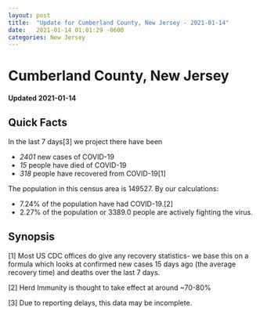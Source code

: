 ```yaml
---
layout: post
title:  "Update for Cumberland County, New Jersey - 2021-01-14"
date:   2021-01-14 01:01:29 -0600
categories: New Jersey
---
```


# Cumberland County, New Jersey
#### Updated 2021-01-14

## Quick Facts

In the last 7 days[3] we project there have been
- *2401* new cases of COVID-19
- *15* people have died of COVID-19
- *318* people have recovered from COVID-19[1]

The population in this census area is 149527. By our calculations:
- 7.24% of the population have had COVID-19.[2]
- 2.27% of the population or 3389.0 people are actively fighting the virus.

## Synopsis




[1] Most US CDC offices do give any recovery statistics- we base this on a formula which looks at confirmed new cases
15 days ago (the average recovery time) and deaths over the last 7 days.

[2] Herd Immunity is thought to take effect at around ~70-80%

[3] Due to reporting delays, this data may be incomplete.
 
    